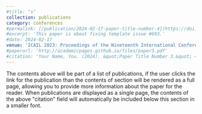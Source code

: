 ```yaml
---
#title: "s"
collection: publications
category: conferences
#permalink: [/publication/2024-02-17-paper-title-number-4](https://doi.org/10.1145/3594536.359513)
#excerpt: 'This paper is about fixing template issue #693.'
#date: 2024-02-17
venue: 'ICAIL 2023: Proceedings of the Nineteenth International Conference on Artificial Intelligence and Law', ACM, 2023.
#paperurl: 'http://academicpages.github.io/files/paper3.pdf'
#citation: 'Your Name, You. (2024). &quot;Paper Title Number 3.&quot; <i>GitHub Journal of Bugs</i>. 1(3).'
---
```


The contents above will be part of a list of publications, if the user clicks the link for the publication than the contents of section will be rendered as a full page, allowing you to provide more information about the paper for the reader. When publications are displayed as a single page, the contents of the above "citation" field will automatically be included below this section in a smaller font.
